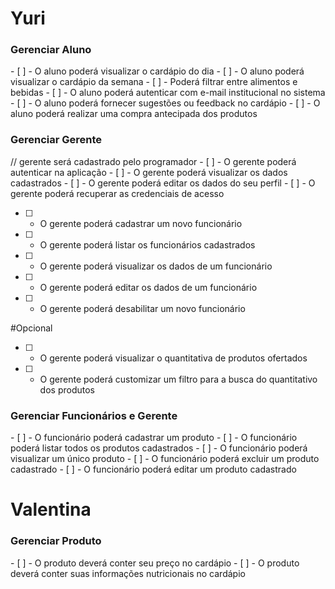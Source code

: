 <h1>Yuri</h1>
<h3>Gerenciar Aluno</h3>
- [ ] - O aluno poderá visualizar o cardápio do dia
- [ ] - O aluno poderá visualizar o cardápio da semana
- [ ] - Poderá filtrar entre alimentos e bebidas
- [ ] - O aluno poderá autenticar com e-mail institucional no sistema
- [ ] - O aluno poderá fornecer sugestões ou feedback no cardápio
- [ ] - O aluno poderá realizar uma compra antecipada dos produtos

<h3>Gerenciar Gerente</h3>
// gerente será cadastrado pelo programador
- [ ] - O gerente poderá autenticar na aplicação
- [ ] - O gerente poderá visualizar os dados cadastrados
- [ ] - O gerente poderá editar os dados do seu perfil
- [ ] - O gerente poderá recuperar as credenciais de acesso

- [ ] - O gerente poderá cadastrar um novo funcionário
- [ ] - O gerente poderá listar os funcionários cadastrados
- [ ] - O gerente poderá visualizar os dados de um funcionário
- [ ] - O gerente poderá editar os dados de um funcionário
- [ ] - O gerente poderá desabilitar um novo funcionário

#Opcional
- [ ] - O gerente poderá visualizar o quantitativa de produtos ofertados 
- [ ] - O gerente poderá customizar um filtro para a busca do quantitativo dos produtos

<h3>Gerenciar Funcionários e Gerente</h3>
- [ ] - O funcionário poderá cadastrar um produto
- [ ] - O funcionário poderá listar todos os produtos cadastrados
- [ ] - O funcionário poderá visualizar um único produto 
- [ ] - O funcionário poderá excluir um produto cadastrado
- [ ] - O funcionário poderá editar um produto cadastrado

<h1>Valentina</h1>
<h3>Gerenciar Produto</h3>
- [ ] - O produto deverá conter seu preço no cardápio
- [ ] - O produto deverá conter suas informações nutricionais no cardápio
